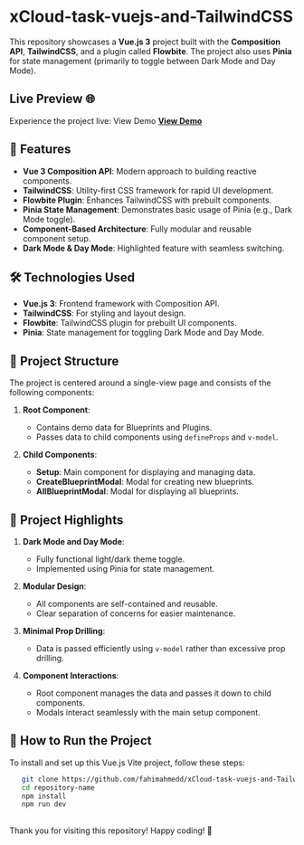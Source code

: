 # xCloud-task-vuejs-and-TailwindCSS

This repository showcases a **Vue.js 3** project built with the **Composition API**, **TailwindCSS**, and a plugin called **Flowbite**. The project also uses **Pinia** for state management (primarily to toggle between Dark Mode and Day Mode).

## Live Preview 🌐
Experience the project live: View Demo
[**View Demo**](https://xcloud-task.netlify.app/)

## 🌟 Features

- **Vue 3 Composition API**: Modern approach to building reactive components.
- **TailwindCSS**: Utility-first CSS framework for rapid UI development.
- **Flowbite Plugin**: Enhances TailwindCSS with prebuilt components.
- **Pinia State Management**: Demonstrates basic usage of Pinia (e.g., Dark Mode toggle).
- **Component-Based Architecture**: Fully modular and reusable component setup.
- **Dark Mode & Day Mode**: Highlighted feature with seamless switching.

## 🛠️ Technologies Used

- **Vue.js 3**: Frontend framework with Composition API.
- **TailwindCSS**: For styling and layout design.
- **Flowbite**: TailwindCSS plugin for prebuilt UI components.
- **Pinia**: State management for toggling Dark Mode and Day Mode.

  
## 📂 Project Structure

The project is centered around a single-view page and consists of the following components:

1. **Root Component**:
   - Contains demo data for Blueprints and Plugins.
   - Passes data to child components using `defineProps` and `v-model`.

2. **Child Components**:
   - **Setup**: Main component for displaying and managing data.
   - **CreateBlueprintModal**: Modal for creating new blueprints.
   - **AllBlueprintModal**: Modal for displaying all blueprints.

## 🎯 Project Highlights

1. **Dark Mode and Day Mode**:
   - Fully functional light/dark theme toggle.
   - Implemented using Pinia for state management.
   
2. **Modular Design**:
   - All components are self-contained and reusable.
   - Clear separation of concerns for easier maintenance.

3. **Minimal Prop Drilling**:
   - Data is passed efficiently using `v-model` rather than excessive prop drilling.

4. **Component Interactions**:
   - Root component manages the data and passes it down to child components.
   - Modals interact seamlessly with the main setup component.


## 🚀 How to Run the Project

 To install and set up this Vue.js Vite project, follow these steps:

```bash
   git clone https://github.com/fahimahmedd/xCloud-task-vuejs-and-TailwindCSS.git
   cd repository-name
   npm install
   npm run dev
```

## 
Thank you for visiting this repository! Happy coding! 🎉
